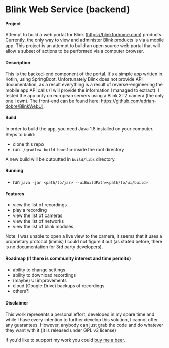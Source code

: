 # Blink Web Service (backend)

#### Project
Attempt to build a web portal for Blink (https://blinkforhome.com) products. Currently, the only way to view and 
administer Blink products is via a mobile app. This project is an attempt to build an open source web portal that will 
allow a subset of actions to be performed via a computer browser.

#### Description
This is the backed-end component of the portal. It's a simple app written in Kotlin, using SpringBoot. Unfortunately Blink does not provide API documentation, as a result everything is a result of 
reverse-engineering the mobile app API calls (I will provide the information I managed to extract). I tested the app
only on european servers using a Blink XT2 camera (the only one I own).
The front-end can be found here: https://github.com/adrian-dobre/BlinkWebUI.

#### Build
In order to build the app, you need Java 1.8 installed on your computer. Steps to build:
- clone this repo
- run `./gradlew build bootJar` inside the root directory

A new build will be outputted in `build/libs` directory.

#### Running
- run `java -jar <path/to/jar> --uiBuildPath=<path/to/ui/build>`

#### Features
- view the list of recordings
- play a recording
- view the list of cameras
- view the list of networks
- view the list of blink modules

Note: I was unable to open a live view to the camera, it seems that it uses a proprietary protocol (immis) I could
not figure it out (as stated before, there is no documentation for 3rd party developers).

#### Roadmap (if there is community interest and time permits)
- ability to change settings
- ability to download recordings
- (maybe) UI improvements
- cloud (Google Drive) backups of recordings
- others?!


#### Disclaimer
This work represents a personal effort, developed in my spare time and while I have every intention to further develop
this solution, I cannot offer any guarantees. However, anybody can just grab the code and do whatever they want with it
(it is released under GPL v3 license)

If you'd like to support my work you could [buy me a beer](https://www.paypal.com/cgi-bin/webscr?cmd=_s-xclick&hosted_button_id=E6MU9855FNXYL&source=url).